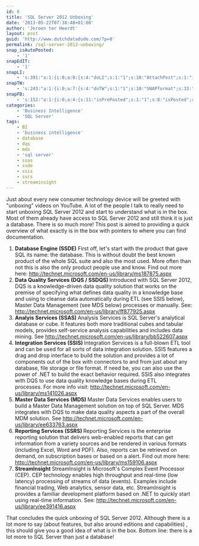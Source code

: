 ```yaml
---
id: 8
title: 'SQL Server 2012 Unboxing'
date: '2013-05-22T07:38:48+01:00'
author: 'Jeroen ter Heerdt'
layout: post
guid: 'http://www.dutchdatadude.com/?p=8'
permalink: /sql-server-2012-unboxing/
snap_isAutoPosted:
    - '1'
snapEdIT:
    - '1'
snapLI:
    - 's:391:"a:1:{i:0;a:8:{s:4:"doLI";s:1:"1";s:10:"AttachPost";s:1:"1";s:10:"SNAPformat";s:27:"New blog post on %SITENAME%";s:11:"SNAPformatT";s:18:"New Post - %TITLE%";s:11:"isPrePosted";s:1:"1";s:8:"isPosted";s:1:"1";s:4:"pgID";s:123:"http://www.linkedin.com/updates?discuss=&amp;scope=15370591&amp;stype=M&amp;topic=5745043178013077504&amp;type=U&amp;a=BTbl";s:5:"pDate";s:19:"2013-05-28 07:10:31";}}";'
snapTW:
    - 's:243:"a:1:{i:0;a:7:{s:4:"doTW";s:1:"1";s:10:"SNAPformat";s:33:"Blogged: %TITLE% - %SURL% %htags%";s:8:"attchImg";s:1:"0";s:11:"isPrePosted";s:1:"1";s:8:"isPosted";s:1:"1";s:4:"pgID";s:18:"339278758387269633";s:5:"pDate";s:19:"2013-05-28 07:15:34";}}";'
snapFB:
    - 's:152:"a:1:{i:0;a:4:{s:11:"isPrePosted";s:1:"1";s:8:"isPosted";s:1:"1";s:4:"pgID";s:28:"1327098618_10201316795425025";s:5:"pDate";s:19:"2013-05-28 07:25:21";}}";'
categories:
    - 'Business Intelligence'
    - 'SQL Server'
tags:
    - BI
    - 'business intelligence'
    - database
    - dqs
    - mds
    - 'sql server'
    - ssas
    - ssde
    - ssis
    - ssrs
    - streaminsight
---
```


Just about every new consumer technology device will be greeted with "unboxing" videos on YouTube. A lot of the people I talk to really need to start unboxing SQL Server 2012 and start to understand what is in the box. Most of them already have access to SQL Server 2012 and still think it is just a database. There is so much more! This post is aimed to providing a quick overview of what exactly is in the box with pointers to where you can find documentation.
<ol>
	<li><strong>Database Engine (SSDE)</strong>
First off, let's start with the product that gave SQL its name: the database. This is without doubt the best known product of the whole SQL suite and also the most used. More often than not this is also the only product people use and know. Find out more here: <a href="http://technet.microsoft.com/en-us/library/ms187875.aspx">http://technet.microsoft.com/en-us/library/ms187875.aspx</a></li>
	<li><strong>Data Quality Services (DQS / SSDQS)
</strong>Introduced with SQL Server 2012, DQS is a knowledge-driven data quality solution that works on the premise of specifying what defines data quality in a knowledge base and using to cleanse data automatically during ETL (see SSIS below), Master Data Management (see MDS below) processes or manually.
See: <a href="http://technet.microsoft.com/en-us/library/ff877925.aspx">http://technet.microsoft.com/en-us/library/ff877925.aspx</a></li>
	<li><strong>Analyis Services (SSAS)
</strong>Analysis Services is SQL Server's analytical database or cube. It features both more traditional cubes and tabular models, provides self-service analysis capabilities and includes data mining. See <a href="http://technet.microsoft.com/en-us/library/bb522607.aspx">http://technet.microsoft.com/en-us/library/bb522607.aspx</a></li>
	<li><strong>Integration Services (SSIS)
</strong>Integration Services is a full-blown ETL tool and can be used for all sorts of data integration solution. SSIS features a drag and drop interface to build the solution and provides a lot of components out of the box with connectors to and from just about any database, file storage or file format. If need be, you can also use the power of .NET to build the exact behavior required. SSIS also integrates with DQS to use data quality knowledge bases during ETL processes. For more info visit: <a href="http://technet.microsoft.com/en-us/library/ms141026.aspx">http://technet.microsoft.com/en-us/library/ms141026.aspx</a></li>
	<li><strong>Master Data Services (MDS)
</strong>Master Data Services enables users to build a Master Data Management solution on top of SQL Server. MDS integrates with DQS to make data quality aspects a part of the overall MDM solution. See <a href="http://technet.microsoft.com/en-us/library/ee633763.aspx">http://technet.microsoft.com/en-us/library/ee633763.aspx</a></li>
	<li><strong>Reporting Services (SSRS)
</strong>Reporting Services is the enterprise reporting solution that delivers web-enabled reports that can get information from a variety sources and be rendered in various formats (including Excel, Word and PDF). Also, reports can be retrieved on demand, on subscription bases or based on a alert. Find out more here: <a href="http://technet.microsoft.com/en-us/library/ms159106.aspx">http://technet.microsoft.com/en-us/library/ms159106.aspx</a></li>
	<li><strong>StreamInsight
</strong>StreamInsight is Microsoft's Complex Event Processor (CEP). CEP technology enables high throughput and real-time (low latency) processing of streams of data (events). Examples include financial trading, Web analytics, sensor data, etc. StreamInsight is provides a familiar development platform based on .NET to quickly start using real-time information. See: <a href="http://technet.microsoft.com/en-us/library/ee391416.aspx">http://technet.microsoft.com/en-us/library/ee391416.aspx</a></li>
</ol>
That concludes the quick unboxing of SQL Server 2012. Although there is a lot more to say (about features, but also around editions and capabilities) , this should give you a good idea of what is in the box. Bottom line: there is a lot more to SQL Server than just a database!